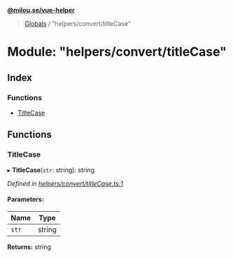 **[@milou.se/vue-helper](../README.md)**

> [Globals](../globals.md) / "helpers/convert/titleCase"

# Module: "helpers/convert/titleCase"

## Index

### Functions

* [TitleCase](_helpers_convert_titlecase_.md#titlecase)

## Functions

### TitleCase

▸ **TitleCase**(`str`: string): string

*Defined in [helpers/convert/titleCase.ts:1](https://github.com/milou-se/milou-vue-helper/blob/67af96b/src/helpers/convert/titleCase.ts#L1)*

#### Parameters:

Name | Type |
------ | ------ |
`str` | string |

**Returns:** string
